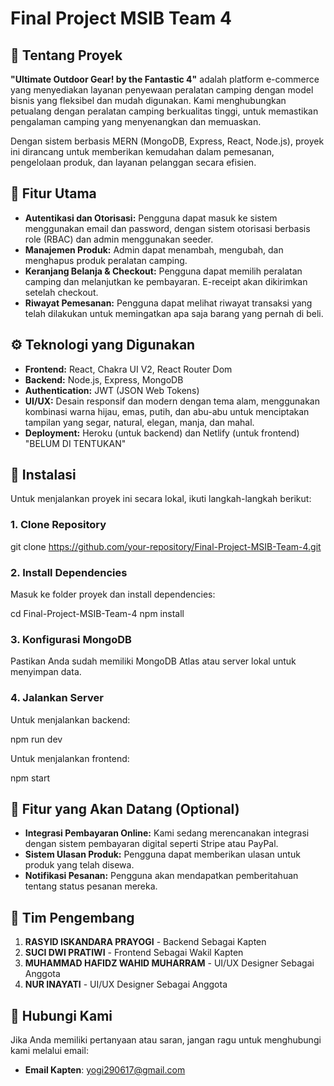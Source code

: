 # Final Project MSIB Team 4

## 📍 Tentang Proyek
**"Ultimate Outdoor Gear! by the Fantastic 4"** adalah platform e-commerce yang menyediakan layanan penyewaan peralatan camping dengan model bisnis yang fleksibel dan mudah digunakan. Kami menghubungkan petualang dengan peralatan camping berkualitas tinggi, untuk memastikan pengalaman camping yang menyenangkan dan memuaskan.

Dengan sistem berbasis MERN (MongoDB, Express, React, Node.js), proyek ini dirancang untuk memberikan kemudahan dalam pemesanan, pengelolaan produk, dan layanan pelanggan secara efisien.

## 🌟 Fitur Utama
- **Autentikasi dan Otorisasi:** Pengguna dapat masuk ke sistem menggunakan email dan password, dengan sistem otorisasi berbasis role (RBAC) dan admin menggunakan seeder.
- **Manajemen Produk:** Admin dapat menambah, mengubah, dan menghapus produk peralatan camping.
- **Keranjang Belanja & Checkout:** Pengguna dapat memilih peralatan camping dan melanjutkan ke pembayaran. E-receipt akan dikirimkan setelah checkout.
- **Riwayat Pemesanan:** Pengguna dapat melihat riwayat transaksi yang telah dilakukan untuk memingatkan apa saja barang yang pernah di beli.

## ⚙️ Teknologi yang Digunakan
- **Frontend:** React, Chakra UI V2, React Router Dom
- **Backend:** Node.js, Express, MongoDB
- **Authentication:** JWT (JSON Web Tokens)
- **UI/UX:** Desain responsif dan modern dengan tema alam, menggunakan kombinasi warna hijau, emas, putih, dan abu-abu untuk menciptakan tampilan yang segar, natural, elegan, manja, dan mahal.
- **Deployment:** Heroku (untuk backend) dan Netlify (untuk frontend)  "BELUM DI TENTUKAN"

## 📄 Instalasi
Untuk menjalankan proyek ini secara lokal, ikuti langkah-langkah berikut:

### 1. Clone Repository

git clone https://github.com/your-repository/Final-Project-MSIB-Team-4.git

### 2. Install Dependencies
Masuk ke folder proyek dan install dependencies:

cd Final-Project-MSIB-Team-4
npm install

### 3. Konfigurasi MongoDB
Pastikan Anda sudah memiliki MongoDB Atlas atau server lokal untuk menyimpan data.

### 4. Jalankan Server
Untuk menjalankan backend:

npm run dev

Untuk menjalankan frontend:

npm start

## 🔧 Fitur yang Akan Datang (Optional)
- **Integrasi Pembayaran Online:** Kami sedang merencanakan integrasi dengan sistem pembayaran digital seperti Stripe atau PayPal.
- **Sistem Ulasan Produk:** Pengguna dapat memberikan ulasan untuk produk yang telah disewa.
- **Notifikasi Pesanan:** Pengguna akan mendapatkan pemberitahuan tentang status pesanan mereka.

## 👥 Tim Pengembang
1. **RASYID ISKANDARA PRAYOGI** - Backend Sebagai Kapten
2. **SUCI DWI PRATIWI** - Frontend Sebagai Wakil Kapten
3. **MUHAMMAD HAFIDZ WAHID MUHARRAM** - UI/UX Designer Sebagai Anggota
4. **NUR INAYATI** - UI/UX Designer Sebagai Anggota

## 💬 Hubungi Kami
Jika Anda memiliki pertanyaan atau saran, jangan ragu untuk menghubungi kami melalui email:
- **Email Kapten**: yogi290617@gmail.com 
